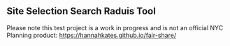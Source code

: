 ## Site Selection Search Raduis Tool

Please note this test project is a work in progress and is not an official NYC Planning product: https://hannahkates.github.io/fair-share/
